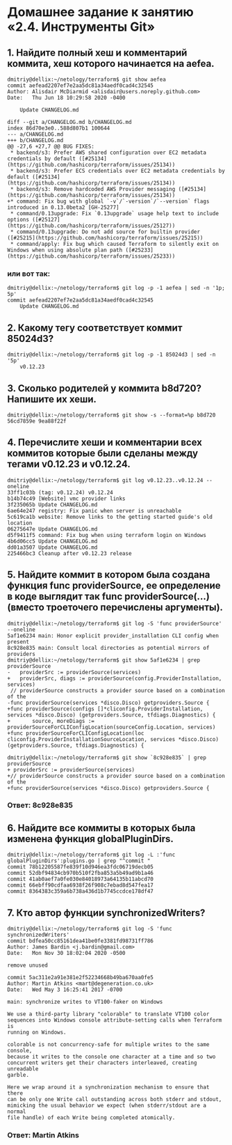 # Домашнее задание к занятию «2.4. Инструменты Git»
## 1. Найдите полный хеш и комментарий коммита, хеш которого начинается на aefea.

    dmitriy@dellix:~/netology/terraform$ git show aefea
    commit aefead2207ef7e2aa5dc81a34aedf0cad4c32545
    Author: Alisdair McDiarmid <alisdair@users.noreply.github.com>
    Date:   Thu Jun 18 10:29:58 2020 -0400

        Update CHANGELOG.md

    diff --git a/CHANGELOG.md b/CHANGELOG.md
    index 86d70e3e0..588d807b1 100644
    --- a/CHANGELOG.md
    +++ b/CHANGELOG.md
    @@ -27,6 +27,7 @@ BUG FIXES:
     * backend/s3: Prefer AWS shared configuration over EC2 metadata credentials by default ([#25134](https://github.com/hashicorp/terraform/issues/25134))
     * backend/s3: Prefer ECS credentials over EC2 metadata credentials by default ([#25134](https://github.com/hashicorp/terraform/issues/25134))
     * backend/s3: Remove hardcoded AWS Provider messaging ([#25134](https://github.com/hashicorp/terraform/issues/25134))
    +* command: Fix bug with global `-v`/`-version`/`--version` flags introduced in 0.13.0beta2 [GH-25277]
     * command/0.13upgrade: Fix `0.13upgrade` usage help text to include options ([#25127](https://github.com/hashicorp/terraform/issues/25127))
     * command/0.13upgrade: Do not add source for builtin provider ([#25215](https://github.com/hashicorp/terraform/issues/25215))
     * command/apply: Fix bug which caused Terraform to silently exit on Windows when using absolute plan path ([#25233](https://github.com/hashicorp/terraform/issues/25233))

### или вот так:

    dmitriy@dellix:~/netology/terraform$ git log -p -1 aefea | sed -n '1p; 5p'
    commit aefead2207ef7e2aa5dc81a34aedf0cad4c32545
        Update CHANGELOG.md


## 2. Какому тегу соответствует коммит 85024d3?

    dmitriy@dellix:~/netology/terraform$ git log -p -1 85024d3 | sed -n '5p'
        v0.12.23

## 3. Сколько родителей у коммита b8d720? Напишите их хеши.

    dmitriy@dellix:~/netology/terraform$ git show -s --format=%p b8d720
    56cd7859e 9ea88f22f

## 4. Перечислите хеши и комментарии всех коммитов которые были сделаны между тегами v0.12.23 и v0.12.24.

    dmitriy@dellix:~/netology/terraform$ git log v0.12.23..v0.12.24 --oneline
    33ff1c03b (tag: v0.12.24) v0.12.24
    b14b74c49 [Website] vmc provider links 
    3f235065b Update CHANGELOG.md
    6ae64e247 registry: Fix panic when server is unreachable
    5c619ca1b website: Remove links to the getting started guide's old location
    06275647e Update CHANGELOG.md
    d5f9411f5 command: Fix bug when using terraform login on Windows
    4b6d06cc5 Update CHANGELOG.md
    dd01a3507 Update CHANGELOG.md
    225466bc3 Cleanup after v0.12.23 release

## 5. Найдите коммит в котором была создана функция func providerSource, ее определение в коде выглядит так func providerSource(...) (вместо троеточего перечислены аргументы).

    dmitriy@dellix:~/netology/terraform$ git log -S 'func providerSource' --oneline
    5af1e6234 main: Honor explicit provider_installation CLI config when present
    8c928e835 main: Consult local directories as potential mirrors of providers
    dmitriy@dellix:~/netology/terraform$ git show 5af1e6234 | grep providerSource
    -	providerSrc := providerSource(services)
    +	providerSrc, diags := providerSource(config.ProviderInstallation, services)
     // providerSource constructs a provider source based on a combination of the
    -func providerSource(services *disco.Disco) getproviders.Source {
    +func providerSource(configs []*cliconfig.ProviderInstallation, services *disco.Disco) (getproviders.Source, tfdiags.Diagnostics) {
    +		source, moreDiags := providerSourceForCLIConfigLocation(sourceConfig.Location, services)
    +func providerSourceForCLIConfigLocation(loc cliconfig.ProviderInstallationSourceLocation, services *disco.Disco) (getproviders.Source, tfdiags.Diagnostics) {

    dmitriy@dellix:~/netology/terraform$ git show `8c928e835` | grep providerSource
    + providerSrc := providerSource(services)
    +// providerSource constructs a provider source based on a combination of the
    +func providerSource(services *disco.Disco) getproviders.Source {

### Ответ: 8c928e835

## 6. Найдите все коммиты в которых была изменена функция globalPluginDirs.

    dmitriy@dellix:~/netology/terraform$ git log -L :'func globalPluginDirs':plugins.go | grep "^commit "
    commit 78b12205587fe839f10d946ea3fdc06719decb05
    commit 52dbf94834cb970b510f2fba853a5b49ad9b1a46
    commit 41ab0aef7a0fe030e84018973a64135b11abcd70
    commit 66ebff90cdfaa6938f26f908c7ebad8d547fea17
    commit 8364383c359a6b738a436d1b7745ccdce178df47


## 7. Кто автор функции synchronizedWriters?

    dmitriy@dellix:~/netology/terraform$ git log -S 'func synchronizedWriters'
    commit bdfea50cc85161dea41be0fe3381fd98731ff786
    Author: James Bardin <j.bardin@gmail.com>
    Date:   Mon Nov 30 18:02:04 2020 -0500

    remove unused

    commit 5ac311e2a91e381e2f52234668b49ba670aa0fe5
    Author: Martin Atkins <mart@degeneration.co.uk>
    Date:   Wed May 3 16:25:41 2017 -0700

    main: synchronize writes to VT100-faker on Windows
    
    We use a third-party library "colorable" to translate VT100 color
    sequences into Windows console attribute-setting calls when Terraform is
    running on Windows.
    
    colorable is not concurrency-safe for multiple writes to the same console,
    because it writes to the console one character at a time and so two
    concurrent writers get their characters interleaved, creating unreadable
    garble.
    
    Here we wrap around it a synchronization mechanism to ensure that there
    can be only one Write call outstanding across both stderr and stdout,
    mimicking the usual behavior we expect (when stderr/stdout are a normal
    file handle) of each Write being completed atomically.

### Ответ: Martin Atkins
